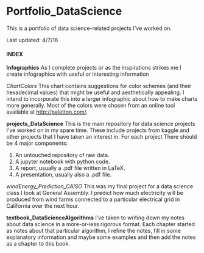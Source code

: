 # Portfolio_DataScience

This is a portfolio of data science-related projects I've worked on.

Last updated: 4/7/16

#### INDEX

**Infographics** As I complete projects or as the inspirations strikes me I create infographics with useful or interesting information

*ChartColors* This chart contains suggestions for color schemes (and their hexadecimal values) that might be useful and aesthetically appealing.  I intend to incorporate this into a larger infographic about how to make charts more generally.  Most of the colors were chosen from an online tool available at http://paletton.com/.

**projects_DataScience** This is the main repository for data science projects I've worked on in my spare time.  These include projects from kaggle and other projects that I have taken an interest in.  For each project There should be 4 major components:
 
1. An untouched repository of raw data.
2. A jupyter notebook with python code.
3. A report, usually a .pdf file written in LaTeX.
4. A presentation, usually also a .pdf file.  

*windEnergy_Prediction_CAISO* This was my final project for a data science class I took at General Assembly.  I predict how much electricity will be produced from wind farms connected to a particular electrical grid in California over the next hour.

**textbook_DataScienceAlgorithms** I've taken to writing down my notes about data science in a more-or-less rigorous format.  Each chapter started as notes about that particular algorithm, I refine the notes, fill in some explanatory information and maybe some examples and then add the notes as a chapter to this book.


